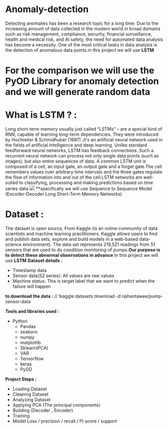 # Anomaly-detection

 Detecting anomalies has been a research topic for a long time. Due to the increasing amount of data collected in the modern world in broad domains such as risk management, compliance, security, financial surveillance, health and medical risk, and AI safety, the need for automated data analysis has become a necessity. One of the most critical tasks in data analysis is the detection of anomalous data points.in this project we will use **LSTM** 

# For the comparison we will use the PyOD Library for anomaly detection and we will generate random data


 
# What is LSTM ? : 
Long short-term memory  usually just called “LSTMs” – are a special kind of RNN, capable of learning long-term dependencies. They were introduced by Hochreiter & Schmidhuber (1997) ,it's an artificial neural network used in the fields of artificial intelligence and deep learning. Unlike standard feedforward neural networks, LSTM has feedback connections. Such a recurrent neural network can process not only single data points (such as images), but also entire sequences of data.
A common LSTM unit is composed of a cell, an input gate, an output gate and a forget gate.The cell remembers values over arbitrary time intervals and the three gates regulate the flow of information into and out of the cell.LSTM networks are well-suited to classifying, processing and making predictions based on time series data
![](https://colah.github.io/posts/2015-08-Understanding-LSTMs/img/LSTM3-chain.png)
**specifically we will use Sequence to Sequence Model (Encoder-Decoder Long Short-Term Memory Networks) 
# Dataset :
The dataset is open source, From Kaggle (is an online community of data scientists and machine learning practitioners. Kaggle allows users to find and publish data sets, explore and build models in a web-based data-science environment).
The data set represents 219,521 readings from 51 sensors  that are used to do condition monitoring of pumps.**Our purpose is to detect these abnormal observations in advance**
In this project we will use **LSTM**
**Dataset details :** 

-  Timestamp data
-  Sensor data(52 series): All values are raw values
-  Machine status: This is target label that we want to predict when the failure will happen


**to download the data :** 
// !kaggle datasets download -d nphantawee/pump-sensor-data

**Tools and libraries used :**

-   Python
    -   Pandas
    -   seaborn
    -   numpy
    -   matplotlib
    -   Sklearn(PCA)
    -   VAR
    -   Tensorflow
    -   keras
    -   PyOD
  
 **Project Steps :** 

-  Loading Dataset
-  Cleaning Dataset
-  Analyzing Dataset
-  Applying PCA (The principal components)
-  Building (Decoder , Encoder)
-  Training 
-  Model Loss /  precision  /  recall / f1-score  / support
